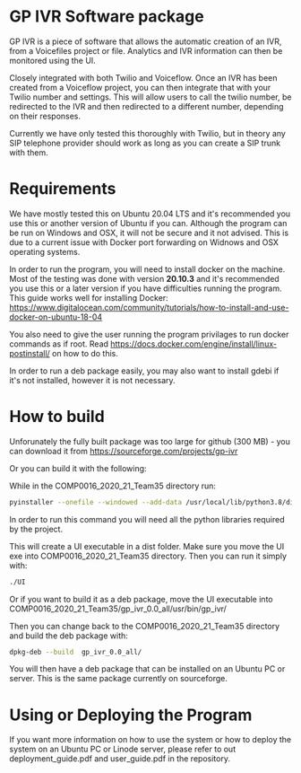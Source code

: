 # GP IVR Software package

GP IVR is a piece of software that allows the automatic creation of an IVR, from a Voicefiles project or file. Analytics and IVR information can then be monitored using the UI.

Closely integrated with both Twilio and Voiceflow. Once an IVR has been created from a Voiceflow project, you can then integrate that with your Twilio number and settings. This will allow users to call the twilio number, be redirected to the IVR and then redirected to a different number, depending on their responses.

Currently we have only tested this thoroughly with Twilio, but in theory any SIP telephone provider should work as long as you can create a SIP trunk with them.

# Requirements

We have mostly tested this on Ubuntu 20.04 LTS and it's recommended you use this or another version of Ubuntu if you can. Although the program can be run on Windows and OSX, it will not be secure and it not advised. This is due to a current issue with Docker port forwarding on Widnows and OSX operating systems.

In order to run the program, you will need to install docker on the machine. Most of the testing was done with version **20.10.3** and it's recommended you use this or a later version if you have difficulties running the program.
This guide works well for installing Docker:
https://www.digitalocean.com/community/tutorials/how-to-install-and-use-docker-on-ubuntu-18-04

You also need to give the user running the program privilages to run docker commands as if root.
Read https://docs.docker.com/engine/install/linux-postinstall/ on how to do this.

In order to run a deb package easily, you may also want to install gdebi if it's not installed, however it is not necessary.

# How to build

Unforunately the fully built package was too large for github (300 MB) - you can download it from https://sourceforge.com/projects/gp-ivr

Or you can build it with the following:

While in the COMP0016_2020_21_Team35 directory run:

```sh
pyinstaller --onefile --windowed --add-data /usr/local/lib/python3.8/dist-packages/librosa/util/example_data:librosa/util/example_data --hidden-import="sklearn.utils._weight_vector" --hidden-import="scipy.special.cython_special" voiceflow_to_json/ui_modules/UI.py
```
In order to run this command you will need all the python libraries required by the project.

This will create a UI executable in a dist folder. Make sure you move the UI exe into COMP0016_2020_21_Team35 directory. Then you can run it simply with:

```sh
./UI
```

Or if you want to build it as a deb package, move the UI executable into COMP0016_2020_21_Team35/gp_ivr_0.0_all/usr/bin/gp_ivr/

Then you can change back to the COMP0016_2020_21_Team35 directory and build the deb package with:

```sh
dpkg-deb --build  gp_ivr_0.0_all/
```

You will then have a deb package that can be installed on an Ubuntu PC or server. This is the same package currently on sourceforge.

# Using or Deploying the Program

If you want more information on how to use the system or how to deploy the system on an Ubuntu PC or Linode server, please refer to out deployment_guide.pdf and user_guide.pdf in the repository.
